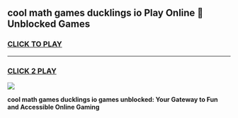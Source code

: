 
## cool math games ducklings io Play Online 👋 Unblocked Games
<h3>
<a href="https://news.freeplayer.one?title=cool_math_games_ducklings_io&ref=17CMG">CLICK TO PLAY</a></h3>
<hr>

<h3>
<a href="https://news.freeplayer.one?title=cool_math_games_ducklings_io&ref=17CMG">CLICK 2 PLAY</a>
  
</h3>

<a href="https://news.freeplayer.one?title=cool_math_games_ducklings_io&ref=17CMG/"><img src="https://clearcache.store/games.png"></a>


**cool math games ducklings io games unblocked: Your Gateway to Fun and Accessible Online Gaming**
